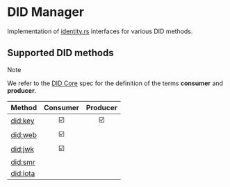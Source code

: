 # DID Manager

Implementation of [identity.rs](https://github.com/iotaledger/identity.rs) interfaces for various DID methods.

## Supported DID methods

> [!NOTE]
> We refer to the [DID Core](https://www.w3.org/TR/did-core/#conformance) spec for the definition of the terms **consumer** and **producer**.

| Method                                                                                        |        Consumer         |        Producer         |
| --------------------------------------------------------------------------------------------- | :---------------------: | :---------------------: |
| [did:key](https://w3c-ccg.github.io/did-method-key/)                                          | :ballot_box_with_check: | :ballot_box_with_check: |
| [did:web](https://w3c-ccg.github.io/did-method-web/)                                          | :ballot_box_with_check: |                         |
| [did:jwk](https://github.com/quartzjer/did-jwk/blob/main/spec.md)                             | :ballot_box_with_check: |                         |
| [did:smr](https://wiki.iota.org/identity.rs/references/specifications/iota-did-method-spec/)  |                         |                         |
| [did:iota](https://wiki.iota.org/identity.rs/references/specifications/iota-did-method-spec/) |                         |                         |
